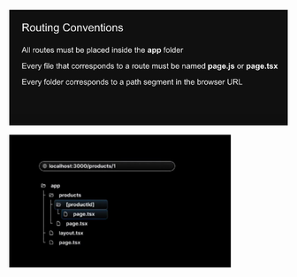 

![1719420893766](image/README/1719420893766.png)

![1719463073795](image/README/1719463073795.png)
